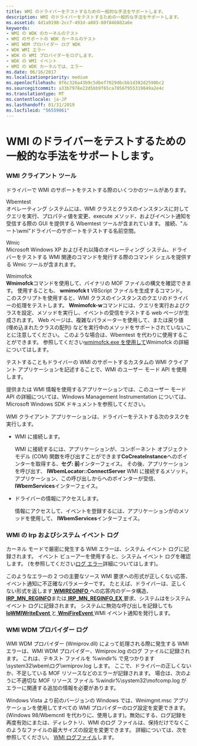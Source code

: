 ```yaml
---
title: WMI のドライバーをテストするための一般的な手法をサポートします。
description: WMI のドライバーをテストするための一般的な手法をサポートします。
ms.assetid: 4d1a9198-2cc7-491d-a803-80f846882a6e
keywords:
- WMI の WDK のカーネルのテスト
- WMI のサポートの WDK カーネルのテスト
- WMI WDM プロバイダー ログ WDK
- WDK WMI エラー
- WDK の WMI プロバイダーをログします。
- WDK の WMI イベント
- WMI の WDK カーネルでは、エラー
ms.date: 06/16/2017
ms.localizationpriority: medium
ms.openlocfilehash: 8f6c326a43b9c5dbef7029d6cbb1d382d2590bc2
ms.sourcegitcommit: a33b7978e22d5bb9f65ca7056f955319049a2e4c
ms.translationtype: MT
ms.contentlocale: ja-JP
ms.lasthandoff: 01/31/2019
ms.locfileid: "56559061"
---
```

# <a name="general-techniques-for-testing-wmi-driver-support"></a>WMI のドライバーをテストするための一般的な手法をサポートします。





### <a name="wmi-client-tools"></a>WMI クライアント ツール

ドライバーで WMI のサポートをテストする際のいくつかのツールがあります。

<a href="" id="wbemtest"></a>Wbemtest  
オペレーティング システムには、WMI クラスとクラスのインスタンスに対してクエリを実行、プロパティ値を変更、execute メソッド、およびイベント通知を受信する際の GUI を提供する Wbemtest ツールが含まれています。 接続、"ルート\\wmi"ドライバーのサポートをテストする名前空間。

<a href="" id="wmic"></a>Wmic  
Microsoft Windows XP およびそれ以降のオペレーティング システム、ドライバーをテストする WMI 関連のコマンドを発行する際のコマンド シェルを提供する Wmic ツールが含まれます。

<a href="" id="wmimofck"></a>Wmimofck  
**Wmimofck**コマンドを使用して、バイナリの MOF ファイルの構文を確認できます。 使用することも、 **wmimofck t** VBScript ファイルを生成するコマンド。 このスクリプトを使用すると、WMI クラスのインスタンスのクエリのドライバーの処理をテストします。 **Wmimofck-w**コマンドには、クエリを実行およびクラスを設定、メソッドを実行し、イベントの受信をテストする web ページが生成されます。 Web ページは、複雑なパラメーターを使用して、または戻り値 (埋め込まれたクラスの配列) などを実行中のメソッドをサポートされていないことに注意してください。 このような場合は、Wbemtest を代わりに使用することができます。 参照してください[wmimofck.exe を使用して](using-wmimofck-exe.md)Wmimofck の詳細についてはします。

テストすることもドライバーの WMI のサポートするカスタムの WMI クライアント アプリケーションを記述することで、WMI のユーザー モード API を使用します。

提供または WMI 情報を使用するアプリケーションでは、このユーザー モード API の詳細については、Windows Management Instrumentation については、Microsoft Windows SDK ドキュメントを参照してください。

WMI クライアント アプリケーションは、ドライバーをテストする次のタスクを実行します。

-   WMI に接続します。

    WMI に接続するには、アプリケーションが、コンポーネント オブジェクト モデル (COM) 関数を呼び出すことができます**CoCreateInstance**へのポインターを取得する、**セグ: 前**インターフェイス。 その後、アプリケーションを呼び出す、 **IWbemLocator::ConnectServer** WMI に接続するメソッド。 アプリケーション、この呼び出しからへのポインターが受信、 **IWbemServices**インターフェイス。

-   ドライバーの情報にアクセスします。

    情報にアクセスして、イベントを登録するには、アプリケーションがのメソッドを使用して、 **IWbemServices**インターフェイス。

### <a href="" id="ddk-wmi-irps-and-the-system-event-log-kg"></a>WMI の Irp およびシステム イベント ログ

カーネル モードで厳密に発生する WMI エラーは、システム イベント ログに記録されます。 イベント ビューアーを使用すると、システム イベント ログを確認します。 (を参照してください[ログ エラー](logging-errors.md)詳細についてはします)。

このようなエラーの 2 つの主要なソース WMI 要求への形式が正しくない応答、イベント通知に不正確なパラメーターです。 たとえば、ドライバーは、正しくない形式を返します[ **WMIREGINFO** ](https://msdn.microsoft.com/library/windows/hardware/ff565832)への応答内のデータ構造、 [ **IRP\_MN\_REGINFO**](https://msdn.microsoft.com/library/windows/hardware/ff551731)または[ **IRP\_MN\_REGINFO\_EX** ](https://msdn.microsoft.com/library/windows/hardware/ff551734)要求、システムはをシステム イベント ログに記録されます。 システムに無効な呼び出しを記録しても[ **IoWMIWriteEvent** ](https://msdn.microsoft.com/library/windows/hardware/ff550520)と[ **WmiFireEvent** ](https://msdn.microsoft.com/library/windows/hardware/ff565807) WMI イベント通知を発行します。

### <a href="" id="ddk-wmi-wdm-provider-log-kg"></a>WMI WDM プロバイダー ログ

WMI WDM プロバイダー (Wmiprov.dll) によって処理される際に発生する WMI エラーは、WMI WDM プロバイダー、Wmiprov.log のログ ファイルに記録されます。 これは、テキスト ファイルを %windir% で見つかります\\system32\\wbem\\ログ\\wmiprov.log します。 ここで、ドライバーの正しくないか、不足している MOF リソースなどのエラーが記録されます。 場合は、次のように不適切な MOF リソース ファイル %windir%\\system32\\mofcomp.log がエラーに関連する追加の情報を必要があります。

Windows Vista より前のバージョンの Windows では、Wmimgmt.msc アプリケーションを使用してすべての WMI プロバイダーのログ設定を変更できます。 (Windows 98/Wbemcntl を代わりに、使用します)。無効にする、ログ記録を再度有効にまたは、ディレクトリ、WMI のログ ファイルは、保持だけでなくこのようなファイルの最大サイズの設定を変更できます。 詳細については、次を参照してください。 [WMI ログファイル](https://msdn.microsoft.com/library/aa394564)します。

 

 




